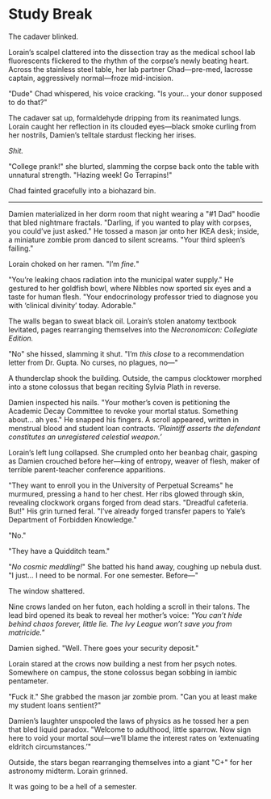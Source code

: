 # Study Break

The cadaver blinked.  

Lorain’s scalpel clattered into the dissection tray as the medical school lab fluorescents flickered to the rhythm of the corpse’s newly beating heart. Across the stainless steel table, her lab partner Chad—pre-med, lacrosse captain, aggressively normal—froze mid-incision.  

"Dude" Chad whispered, his voice cracking. "Is your… your donor supposed to do that?"  

The cadaver sat up, formaldehyde dripping from its reanimated lungs. Lorain caught her reflection in its clouded eyes—black smoke curling from her nostrils, Damien’s telltale stardust flecking her irises.  

*Shit.*  

"College prank!" she blurted, slamming the corpse back onto the table with unnatural strength. "Hazing week! Go Terrapins!"  

Chad fainted gracefully into a biohazard bin.  

---  

Damien materialized in her dorm room that night wearing a "#1 Dad" hoodie that bled nightmare fractals. "Darling, if you wanted to play with corpses, you could’ve just asked." He tossed a mason jar onto her IKEA desk; inside, a miniature zombie prom danced to silent screams. "Your third spleen’s failing."  

Lorain choked on her ramen. "I’m *fine.*"  

"You’re leaking chaos radiation into the municipal water supply." He gestured to her goldfish bowl, where Nibbles now sported six eyes and a taste for human flesh. "Your endocrinology professor tried to diagnose you with ‘clinical divinity’ today. Adorable."  

The walls began to sweat black oil. Lorain’s stolen anatomy textbook levitated, pages rearranging themselves into the *Necronomicon: Collegiate Edition.*  

"No" she hissed, slamming it shut. "I’m *this close* to a recommendation letter from Dr. Gupta. No curses, no plagues, no—"  

A thunderclap shook the building. Outside, the campus clocktower morphed into a stone colossus that began reciting Sylvia Plath in reverse.  

Damien inspected his nails. "Your mother’s coven is petitioning the Academic Decay Committee to revoke your mortal status. Something about… ah yes." He snapped his fingers. A scroll appeared, written in menstrual blood and student loan contracts. *‘Plaintiff asserts the defendant constitutes an unregistered celestial weapon.’*  

Lorain’s left lung collapsed. She crumpled onto her beanbag chair, gasping as Damien crouched before her—king of entropy, weaver of flesh, maker of terrible parent-teacher conference apparitions.  

"They want to enroll you in the University of Perpetual Screams" he murmured, pressing a hand to her chest. Her ribs glowed through skin, revealing clockwork organs forged from dead stars. "Dreadful cafeteria. But!" His grin turned feral. "I’ve already forged transfer papers to Yale’s Department of Forbidden Knowledge."  

"No."  

"They have a Quidditch team."  

"*No cosmic meddling!*" She batted his hand away, coughing up nebula dust. "I just… I need to be normal. For one semester. Before—"  

The window shattered.  

Nine crows landed on her futon, each holding a scroll in their talons. The lead bird opened its beak to reveal her mother’s voice: *"You can’t hide behind chaos forever, little lie. The Ivy League won’t save you from matricide."*  

Damien sighed. "Well. There goes your security deposit."  

Lorain stared at the crows now building a nest from her psych notes. Somewhere on campus, the stone colossus began sobbing in iambic pentameter.  

"Fuck it." She grabbed the mason jar zombie prom. "Can you at least make my student loans sentient?"  

Damien’s laughter unspooled the laws of physics as he tossed her a pen that bled liquid paradox. "Welcome to adulthood, little sparrow. Now sign here to void your mortal soul—we’ll blame the interest rates on ‘extenuating eldritch circumstances.’"  

Outside, the stars began rearranging themselves into a giant "C+" for her astronomy midterm. Lorain grinned.  

It was going to be a hell of a semester.
